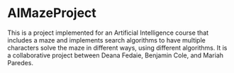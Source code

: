 # AIMazeProject
This is a project implemented for an Artificial Intelligence course that includes a maze and implements search algorithms to have multiple characters solve the maze in different ways, using different algorithms. It is a collaborative project between Deana Fedaie, Benjamin Cole, and Mariah Paredes. 
